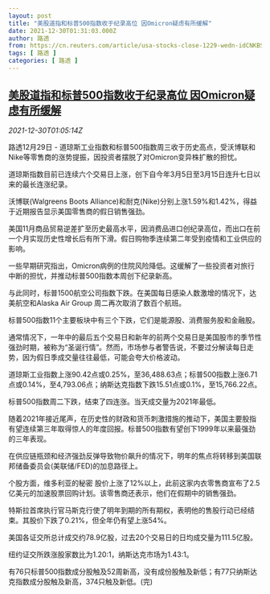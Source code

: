 ```yaml
---
layout: post
title: "美股道指和标普500指数收于纪录高位 因Omicron疑虑有所缓解"
date: 2021-12-30T01:31:03.000Z
author: 路透
from: https://cn.reuters.com/article/usa-stocks-close-1229-wedn-idCNKBS2J901A
tags: [ 路透 ]
categories: [ 路透 ]
---
```

<!--1640827863000-->
[美股道指和标普500指数收于纪录高位 因Omicron疑虑有所缓解](https://cn.reuters.com/article/usa-stocks-close-1229-wedn-idCNKBS2J901A)
------

<div>
<div><i>2021-12-30T01:05:14Z</i></div><p>路透12月29日 - 道琼斯工业指数和标普500指数周三收于历史高点，受沃博联和Nike等零售商的涨势提振，因投资者摆脱了对Omicron变异株扩散的担忧。</p><p>道琼斯指数目前已连续六个交易日上涨，创下自今年3月5日至3月15日连升七日以来的最长连涨纪录。</p><p>沃博联(Walgreens Boots Alliance)和耐克(Nike)分别上涨1.59%和1.42%，得益于近期报告显示美国零售商的假日销售强劲。</p><p>美国11月商品贸易逆差扩至历史最高水平，因消费品进口创纪录高位，而出口在前一个月实现历史性增长后有所下滑。假日购物季连续第二年受到疫情和工业供应的影响。</p><p>一些早期研究指出，Omicron病例的住院风险降低。这缓解了一些投资者对旅行中断的担忧，并推动标普500指数本周创下纪录新高。</p><p>与此同时，标普1500航空公司指数下跌。在美国每日感染人数激增的情况下，达美航空和Alaska Air Group 周二再次取消了数百个航班。</p><p>标普500指数11个主要板块中有三个下跌，它们是能源股、消费服务股和金融股。</p><p>通常情况下，一年中的最后五个交易日和新年的前两个交易日是美国股市的季节性强劲时期，被称为“圣诞行情”。然而，市场参与者警告说，不要过分解读每日走势，因为假日季成交量往往最低，可能会夸大价格波动。</p><p>道琼斯工业指数上涨90.42点或0.25%，至36,488.63点；标普500指数上涨6.71点或0.14%，至4,793.06点；纳斯达克指数下跌15.51点或0.1%，至15,766.22点。</p><p>标普500指数周二下跌，结束了四连涨。当天成交量为2021年最低。</p><p>随着2021年接近尾声，在历史性的财政和货币刺激措施的推动下，美国主要股指有望连续第三年取得惊人的年度回报。标普500指数有望创下1999年以来最强劲的三年表现。</p><p>在供应链瓶颈和经济强劲反弹导致物价飙升的情况下，明年的焦点将转移到美国联邦储备委员会(美联储/FED)的加息路径上。</p><p>个股方面，维多利亚的秘密 股价上涨了12%以上，此前这家内衣零售商宣布了2.5亿美元的加速股票回购计划。该零售商还表示，他们在假期中的销售强劲。</p><p>特斯拉首席执行官马斯克行使了明年到期的所有期权，表明他的售股行动已经结束。其股价下跌了0.21%，但全年仍有望上涨54%。 </p><p>美国各证交所总计成交约78.9亿股，过去20个交易日的日均成交量为111.5亿股。</p><p>纽约证交所跌涨股家数比为1.20:1，纳斯达克市场为1.43:1。</p><p>有76只标普500指数成分股触及52周新高，没有成份股触及新低；有77只纳斯达克指数成分股触及新高，374只触及新低。(完)</p>
</div>
